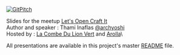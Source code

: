 [![GitPitch](https://gitpitch.com/assets/badge.svg)](https://gitpitch.com/archyoshi/lets-open-craft-it/special-edition-0?grs=github#/)

Slides for the meetup [Let's Open Craft It](https://www.meetup.com/fr-FR/Paris-Lets-Open-Craft-It-contribute-to-open-source/)\
Author and speaker : Thami Inaflas [@archyoshi](https://twitter.com/archYoshi)\
Hosted by : [La Combe Du Lion Vert](http://la-combe-du-lion-vert.fr/) and [Arolla](http://www.arolla.fr/)\

All presentations are available in this project's master [README](https://github.com/archyoshi/lets-open-craft-it) file.
